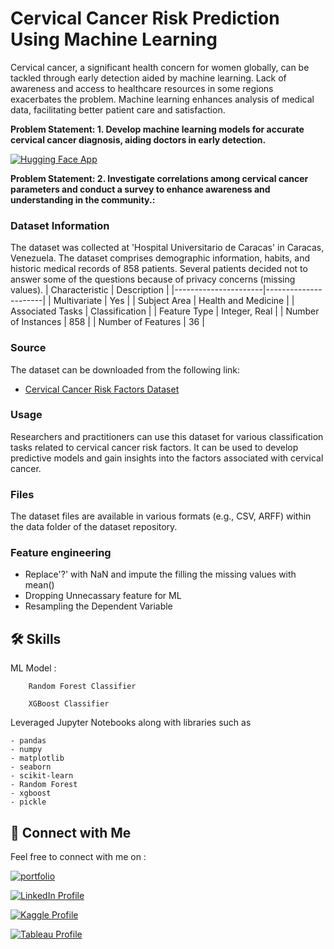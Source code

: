 # **Cervical Cancer Risk Prediction Using Machine Learning**

Cervical cancer, a significant health concern for women globally, can be tackled through early detection aided by machine learning. Lack of awareness and access to healthcare resources in some regions exacerbates the problem. Machine learning enhances analysis of medical data, facilitating better patient care and satisfaction.

**Problem Statement: 1. Develop machine learning models for accurate cervical cancer diagnosis, aiding doctors in early detection.**

[![Hugging Face App](https://img.shields.io/badge/Hugging_Face_App-View_now-blue?style=for-the-badge&logo=appveyor)](https://huggingface.co/spaces/Parthebhan/Cervical_Cancer_Risk_Prediction)


**Problem Statement: 2. Investigate correlations among cervical cancer parameters and conduct a survey to enhance awareness and understanding in the community.:**

### Dataset Information

The dataset was collected at 'Hospital Universitario de Caracas' in Caracas, Venezuela. The dataset comprises demographic information, habits, and historic medical records of 858 patients. Several patients decided not to answer some of the questions because of privacy concerns (missing values).
| Characteristic       | Description          |
|----------------------|----------------------|
| Multivariate         | Yes                  |
| Subject Area         | Health and Medicine  |
| Associated Tasks     | Classification       |
| Feature Type         | Integer, Real        |
| Number of Instances  | 858                  |
| Number of Features   | 36                   |


### Source
The dataset can be downloaded from the following link:
- [Cervical Cancer Risk Factors Dataset](https://archive.ics.uci.edu/ml/datasets/Cervical+cancer+%28Risk+Factors%29)



### Usage
Researchers and practitioners can use this dataset for various classification tasks related to cervical cancer risk factors. It can be used to develop predictive models and gain insights into the factors associated with cervical cancer.

### Files
The dataset files are available in various formats (e.g., CSV, ARFF) within the data folder of the dataset repository.


### Feature engineering

- Replace'?' with NaN and impute the filling the missing values with mean()
- Dropping Unnecassary feature for ML
- Resampling the Dependent Variable

## 🛠 Skills

ML Model : 
        
        Random Forest Classifier

        XGBoost Classifier

Leveraged Jupyter Notebooks along with libraries such as 

    - pandas
    - numpy
    - matplotlib
    - seaborn
    - scikit-learn
    - Random Forest
    - xgboost
    - pickle



## 🔗 Connect with Me

Feel free to connect with me on :

[![portfolio](https://img.shields.io/badge/my_portfolio-000?style=for-the-badge&logo=ko-fi&logoColor=white)](https://parthebhan143.wixsite.com/datainsights)

[![LinkedIn Profile](https://img.shields.io/badge/LinkedIn_Profile-000?style=for-the-badge&logo=linkedin&logoColor=white)](https://www.linkedin.com/in/parthebhan)

[![Kaggle Profile](https://img.shields.io/badge/Kaggle_Profile-000?style=for-the-badge&logo=kaggle&logoColor=white)](https://www.kaggle.com/parthebhan)

[![Tableau Profile](https://img.shields.io/badge/Tableau_Profile-000?style=for-the-badge&logo=tableau&logoColor=white)](https://public.tableau.com/app/profile/parthebhan.pari/vizzes)



